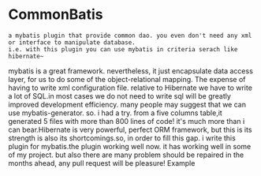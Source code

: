 CommonBatis
===========

    a mybatis plugin that provide common dao. you even don't need any xml or interface to manipulate database. 
    i.e. with this plugin you can use mybatis in criteria serach like hibernate~
mybatis is a great framework. nevertheless, it just encapsulate data access layer, for us to do some of the object-relational mapping. The expense of having to write xml configuration file. 
relative to Hibernate we have to write a lot of SQL.in most cases we do not need to write sql will be greatly improved development efficiency. many people may suggest that we can use mybatis-generator. so. i had a try. from a five columns table,it generated 5 files with more than 800 lines of code! it's much more than i can bear.Hibernate is very powerful, perfect ORM framework, but this is its strength is also its shortcomings.so, in order to fill this gap. i write this plugin for mybatis.the plugin working well now. it has working well in some of my project. but also there are many problem should be repaired in the months ahead, any pull request will be pleasure!
    Example
